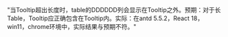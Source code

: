 "当Tooltip超出长度时，table的DDDDDD列会显示在Tooltip之外。预期：对于长Table，Tooltip应正确包含在Tooltip内。实际：在antd 5.5.2，React 18，win11，chrome环境中，实际结果与预期不符。"
